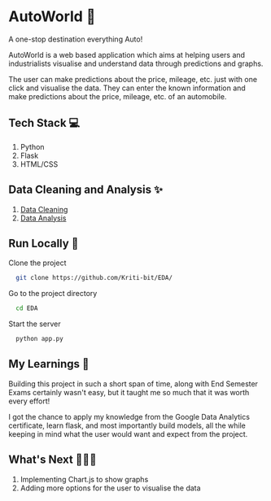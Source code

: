 # AutoWorld 🚗

A one-stop destination everything Auto!

AutoWorld is a web based application which aims at helping users and industrialists visualise and understand data through predictions and graphs.

The user can make predictions about the price, mileage, etc. just with one click and visualise the data. They can enter the known information and make predictions about the price, mileage, etc. of an automobile.

## Tech Stack 💻

1. Python
2. Flask
3. HTML/CSS

## Data Cleaning and Analysis ✨

1. <a href="https://www.kaggle.com/code/kriti7/automobile-data-cleaning/notebook" target="_blank">Data Cleaning</a>
2. <a href="https://www.kaggle.com/code/kriti7/automobile-data-analysis/notebook" target="_blank">Data Analysis</a>

## Run Locally 🧪

Clone the project

```bash
  git clone https://github.com/Kriti-bit/EDA/
```

Go to the project directory

```bash
  cd EDA
```

Start the server

```bash
  python app.py
```

## My Learnings 📝

Building this project in such a short span of time, along with End Semester Exams certainly wasn't easy, but it taught me so much that it was worth every effort!

I got the chance to apply my knowledge from the Google Data Analytics certificate, learn flask, and most importantly build models, all the while keeping in mind what the user would want and expect from the project.

## What's Next 👩🏻‍💻

1. Implementing Chart.js to show graphs
2. Adding more options for the user to visualise the data
